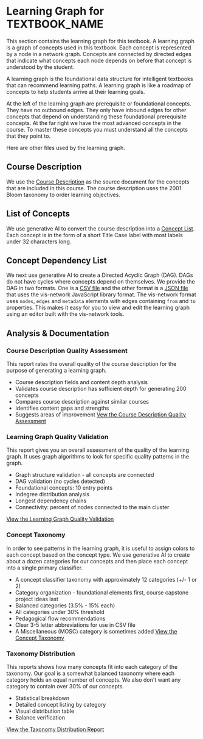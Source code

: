 # Learning Graph for TEXTBOOK_NAME

This section contains the learning graph for this textbook.  A learning graph is
a graph of concepts used in this textbook.  Each concept is represented by a
node in a network graph.  Concepts are connected by directed edges that indicate
what concepts each node depends on before that concept is understood by the student.

A learning graph is the foundational data structure for intelligent textbooks that can recommend learning paths.
A learning graph is like a roadmap of concepts to help students arrive at their learning goals.

At the left of the learning graph are prerequisite or foundational concepts.  They
have no outbound edges.  They only have inbound edges for other concepts that depend on
understanding these foundational prerequisite concepts.  At the far right
we have the most advanced concepts in the course.  To master these concepts you
must understand all the concepts that they point to.

Here are other files used by the learning graph.

## Course Description

We use the [Course Description](../course-description.md) as
the source document for the concepts that are included in this course.
The course description uses the 2001 Bloom taxonomy to order learning objectives.

## List of Concepts

We use generative AI to convert the course description into a [Concept List](./concept-list.md).
Each concept is in the form of a short Title Case label with most labels under 32 characters long.

## Concept Dependency List

We next use generative AI to create a Directed Acyclic Graph (DAG).  DAGs do not have cycles where
concepts depend on themselves.  We provide the DAG in two formats.  One is a [CSV file](learning-graph.csv) and the other
format is a [JSON file](learning-graph.json) that uses the vis-network JavaScript library format.  The vis-network format uses `nodes`, `edges` and `metadata`
elements with edges containing `from` and `to` properties.  This makes it easy for you to view and edit the learning
graph using an editor built with the vis-network tools.

## Analysis & Documentation

### Course Description Quality Assessment

This report rates the overall quality of the course description for the purpose of generating a learning graph.

- Course description fields and content depth analysis
- Validates course description has sufficient depth for generating 200 concepts
- Compares course description against similar courses
- Identifies content gaps and strengths
- Suggests areas of improvement
[Vew the Course Description Quality Assessment](course-description-assessment.md)

### Learning Graph Quality Validation

This report gives you an overall assessment of the quality of the learning graph.
It uses graph algorithms to look for specific quality patterns in the graph.

- Graph structure validation - all concepts are connected
- DAG validation (no cycles detected)
- Foundational concepts: 10 entry points
- Indegree distribution analysis
- Longest dependency chains
- Connectivity: percent of nodes connected to the main cluster

[View the Learning Graph Quality Validation](quality-metrics.md)

### Concept Taxonomy

In order to see patterns in the learning graph, it is useful to assign colors
to each concept based on the concept type.  We use generative AI to
create about a dozen categories for our concepts and then place each concept
into a single primary classifier.

- A concept classifier taxonomy with approximately 12 categories (+/- 1 or 2)
- Category organization - foundational elements first, course capstone project ideas last
- Balanced categories (3.5% - 15% each)
- All categories under 30% threshold
- Pedagogical flow recommendations
- Clear 3-5 letter abbreviations for use in CSV file
- A Miscellaneous (MOSC) category is sometimes added
[View the Concept Taxonomy](concept-taxonomy.md)

### Taxonomy Distribution

This reports shows how many concepts fit into each category of the taxonomy.
Our goal is a somewhat balanced taxonomy where each category holds an
equal number of concepts.  We also don't want any category to contain
over 30% of our concepts.

- Statistical breakdown
- Detailed concept listing by category
- Visual distribution table
- Balance verification

[View the Taxonomy Distribution Report](./taxonomy-distribution.md)